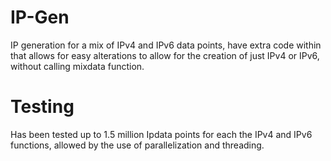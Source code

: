 # IP-Gen
IP generation for a mix of IPv4 and IPv6 data points, have extra code within that allows for easy alterations to allow for the creation of just IPv4 or IPv6, without calling mixdata function. 
# Testing
Has been tested up to 1.5 million Ipdata points for each the IPv4 and IPv6 functions, allowed by the use of parallelization and threading. 
